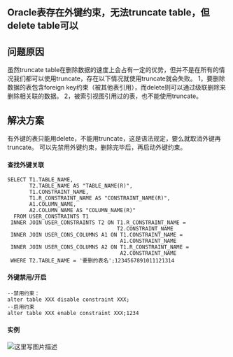 ## Oracle表存在外键约束，无法truncate table，但delete table可以



## 问题原因

虽然truncate table在删除数据的速度上会占有一定的优势，但并不是在所有的情况我们都可以使用truncate，存在以下情况就使用truncate就会失败。 
1，要删除数据的表包含foreign key约束（被其他表引用），而delete则可以通过级联删除来删除相关联的数据。 
2，被索引视图引用过的表，也不能使用truncate。

## 解决方案

有外键的表只能用delete，不能用truncate，这是语法规定，要么就取消外键再truncate。 
可以先禁用外键约束，删除完毕后，再启动外键约束。

#### 查找外键关联

```
SELECT T1.TABLE_NAME,
       T2.TABLE_NAME AS "TABLE_NAME(R)",
       T1.CONSTRAINT_NAME,
       T1.R_CONSTRAINT_NAME AS "CONSTRAINT_NAME(R)",
       A1.COLUMN_NAME,
       A2.COLUMN_NAME AS "COLUMN_NAME(R)"
  FROM USER_CONSTRAINTS T1
 INNER JOIN USER_CONSTRAINTS T2 ON T1.R_CONSTRAINT_NAME =
                                   T2.CONSTRAINT_NAME
 INNER JOIN USER_CONS_COLUMNS A1 ON T1.CONSTRAINT_NAME = 
                                    A1.CONSTRAINT_NAME
 INNER JOIN USER_CONS_COLUMNS A2 ON T1.R_CONSTRAINT_NAME =
                                    A2.CONSTRAINT_NAME
 WHERE T2.TABLE_NAME = '要删的表名';1234567891011121314
```

#### 外键禁用/开启

```
--禁用约束：
alter table XXX disable constraint XXX;
--启用约束
alter table XXX enable constraint XXX;1234
```

#### 实例

![这里写图片描述](https://img-blog.csdn.net/20180307171625978?watermark/2/text/aHR0cDovL2Jsb2cuY3Nkbi5uZXQveW91bmd4dg==/font/5a6L5L2T/fontsize/400/fill/I0JBQkFCMA==/dissolve/70)
